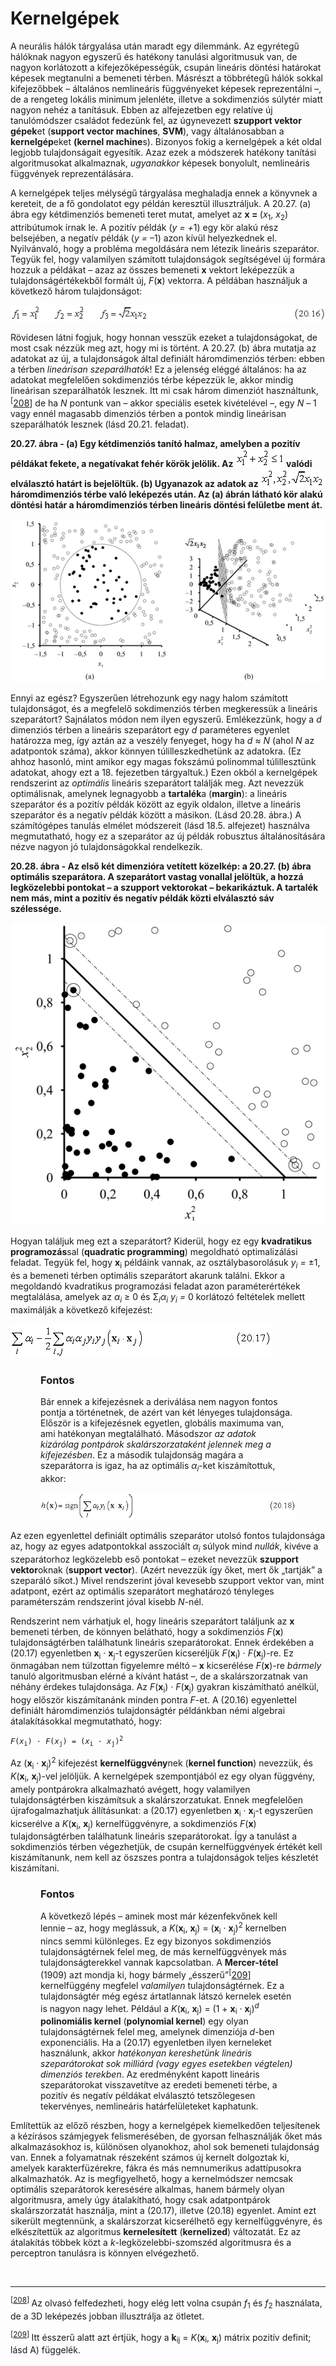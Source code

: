<?xml version="1.0" encoding="UTF-8" standalone="no"?>

<html xmlns="http://www.w3.org/1999/xhtml"><head><meta name="generator" content="DocBook XSL Stylesheets V1.76.1"/></head><body><div class="section" title="Kernelgépek"><div class="titlepage"><div><div><h1 class="title"><a id="id747307"/>Kernelgépek</h1></div></div></div><p>A neurális hálók tárgyalása után maradt egy dilemmánk. Az egyrétegű hálóknak nagyon egyszerű és hatékony tanulási algoritmusuk van, de nagyon korlátozott a kifejezőképességük, csupán lineáris döntési határokat képesek megtanulni a bemeneti térben. Másrészt a többrétegű hálók sokkal kifejezőbbek – általános nemlineáris függvényeket képesek reprezentálni –, de a rengeteg lokális minimum jelenléte, illetve a sokdimenziós súlytér miatt nagyon nehéz a tanításuk. Ebben az alfejezetben egy relatíve új tanulómódszer családot fedezünk fel, az úgynevezett <span class="strong"><strong>szupport vektor gépek</strong></span>et (<span class="strong"><strong>support vector machines</strong></span>, <span class="strong"><strong>SVM</strong></span>), vagy általánosabban a <span class="strong"><strong>kernelgép</strong></span>eket <span class="strong"><strong>(kernel machine</strong></span>s). Bizonyos fokig a kernelgépek a két oldal legjobb tulajdonságait egyesítik. Azaz ezek a módszerek hatékony tanítási algoritmusokat alkalmaznak, <span class="emphasis"><em>ugyanakkor </em></span>képesek bonyolult, nemlineáris függvények reprezentálására.</p><p>A kernelgépek teljes mélységű tárgyalása meghaladja ennek a könyvnek a kereteit, de a fő gondolatot egy példán keresztül illusztráljuk. A 20.27. (a) ábra egy kétdimenziós bemeneti teret mutat, amelyet az <span class="strong"><strong>x = </strong></span>(<span class="emphasis"><em>x</em></span><sub>1</sub>, <span class="emphasis"><em>x</em></span><sub>2</sub>) attribútumok írnak le. A pozitív példák (<span class="emphasis"><em>y = +</em></span>1) egy kör alakú rész belsejében, a negatív példák (<span class="emphasis"><em>y = </em></span>–1) azon kívül helyezkednek el. Nyilvánvaló, hogy a probléma megoldására nem létezik lineáris szeparátor. Tegyük fel, hogy valamilyen számított tulajdonságok segítségével új formára hozzuk a példákat – azaz az összes bemeneti <span class="strong"><strong>x</strong></span> vektort leképezzük a tulajdonságértékekből formált új, <span class="emphasis"><em>F</em></span>(<span class="strong"><strong>x</strong></span>) vektorra. A példában használjuk a következő három tulajdonságot:</p><p><span class="inlinemediaobject"><img src="math/mi-20-0042.gif" alt="Kernelgépek"/></span></p><p>Rövidesen látni fogjuk, hogy honnan vesszük ezeket a tulajdonságokat, de most csak nézzük meg azt, hogy mi is történt. A 20.27. (b) ábra mutatja az adatokat az új, a tulajdonságok által definiált háromdimenziós térben: ebben a térben <span class="emphasis"><em>lineárisan szeparálhatók</em></span>! Ez a jelenség eléggé általános: ha az adatokat megfelelően sokdimenziós térbe képezzük le, akkor mindig lineárisan szeparálhatók lesznek. Itt mi csak három dimenziót használtunk,<sup>[<a id="id747395" href="#ftn.id747395" class="footnote">208</a>]</sup> de ha <span class="emphasis"><em>N</em></span> pontunk van – akkor speciális esetek kivételével –, egy <span class="emphasis"><em>N – </em></span>1 vagy ennél magasabb dimenziós térben a pontok mindig lineárisan szeparálhatók lesznek (lásd 20.21. feladat).</p><div class="figure"><a id="id747419"/><p class="title"><strong>20.27. ábra - (a) Egy kétdimenziós tanító halmaz, amelyben a pozitív példákat fekete, a negatívakat fehér körök jelölik. Az <span class="inlinemediaobject"><img src="math/mi-20-0043.gif" alt="(a) Egy kétdimenziós tanító halmaz, amelyben a pozitív példákat fekete, a negatívakat fehér körök jelölik. Az valódi elválasztó határt is bejelöltük. (b) Ugyanazok az adatok az háromdimenziós térbe való leképezés után. Az (a) ábrán látható kör alakú döntési határ a háromdimenziós térben lineáris döntési felületbe ment át."/></span><span class="emphasis"><em> </em></span>valódi elválasztó határt is bejelöltük. (b) Ugyanazok az adatok az <span class="inlinemediaobject"><img src="math/mi-20-0044.gif" alt="(a) Egy kétdimenziós tanító halmaz, amelyben a pozitív példákat fekete, a negatívakat fehér körök jelölik. Az valódi elválasztó határt is bejelöltük. (b) Ugyanazok az adatok az háromdimenziós térbe való leképezés után. Az (a) ábrán látható kör alakú döntési határ a háromdimenziós térben lineáris döntési felületbe ment át."/></span> háromdimenziós térbe való leképezés után. Az (a) ábrán látható kör alakú döntési határ a háromdimenziós térben lineáris döntési felületbe ment át.</strong></p><div class="figure-contents"><div class="mediaobject"><img src="kepek/20-27.png" alt="(a) Egy kétdimenziós tanító halmaz, amelyben a pozitív példákat fekete, a negatívakat fehér körök jelölik. Az valódi elválasztó határt is bejelöltük. (b) Ugyanazok az adatok az háromdimenziós térbe való leképezés után. Az (a) ábrán látható kör alakú döntési határ a háromdimenziós térben lineáris döntési felületbe ment át."/></div></div></div><p>Ennyi az egész? Egyszerűen létrehozunk egy nagy halom számított tulajdonságot, és a megfelelő sokdimenziós térben megkeressük a lineáris szeparátort? Sajnálatos módon nem ilyen egyszerű. Emlékezzünk, hogy a <span class="emphasis"><em>d</em></span> dimenziós térben a lineáris szeparátort egy <span class="emphasis"><em>d</em></span> paraméteres egyenlet határozza meg, így aztán az a veszély fenyeget, hogy ha <span class="emphasis"><em>d </em></span>≈ <span class="emphasis"><em>N </em></span>(ahol <span class="emphasis"><em>N</em></span> az adatpontok száma), akkor könnyen túlilleszkedhetünk az adatokra. (Ez ahhoz hasonló, mint amikor egy magas fokszámú polinommal túlillesztünk adatokat, ahogy ezt a 18. fejezetben tárgyaltuk.) Ezen okból a kernelgépek rendszerint az <span class="emphasis"><em>optimális</em></span> lineáris szeparátort találják meg. Azt nevezzük optimálisnak, amelynek legnagyobb a <span class="strong"><strong>tartalék</strong></span>a (<span class="strong"><strong>margin</strong></span>): a lineáris szeparátor és a pozitív példák között az egyik oldalon, illetve a lineáris szeparátor és a negatív példák között a másikon. (Lásd 20.28. ábra.) A számítógépes tanulás elmélet módszereit (lásd 18.5. alfejezet) használva megmutatható, hogy ez a szeparátor az új példák robusztus általánosítására nézve nagyon jó tulajdonságokkal rendelkezik.</p><div class="figure"><a id="id747481"/><p class="title"><strong>20.28. ábra - Az első két dimenzióra vetített közelkép: a 20.27. (b) ábra optimális szeparátora. A szeparátort vastag vonallal jelöltük, a hozzá legközelebbi pontokat – a <span class="strong">szupport vektor</span>okat – bekarikáztuk. A <span class="strong">tartalék</span> nem más, mint a pozitív és negatív példák közti elválasztó sáv szélessége.</strong></p><div class="figure-contents"><div class="mediaobject"><img src="kepek/20-28.png" alt="Az első két dimenzióra vetített közelkép: a 20.27. (b) ábra optimális szeparátora. A szeparátort vastag vonallal jelöltük, a hozzá legközelebbi pontokat – a szupport vektorokat – bekarikáztuk. A tartalék nem más, mint a pozitív és negatív példák közti elválasztó sáv szélessége."/></div></div></div><p>Hogyan találjuk meg ezt a szeparátort? Kiderül, hogy ez egy <span class="strong"><strong>kvadratikus programozás</strong></span>sal (<span class="strong"><strong>quadratic programming</strong></span>) megoldható optimalizálási feladat. Tegyük fel, hogy <span class="strong"><strong>x</strong></span><sub>i</sub> példáink vannak, az osztálybasorolásuk <span class="emphasis"><em>y<sub>i</sub> = </em></span>±1, és a bemeneti térben optimális szeparátort akarunk találni. Ekkor a megoldandó kvadratikus programozási feladat azon paraméterértékek megtalálása, amelyek az <span class="emphasis"><em>α<sub>i</sub></em></span> ≥ 0 és Σ<span class="emphasis"><em><sub>i</sub>α<sub>i</sub></em></span> <span class="emphasis"><em>y<sub>i</sub> = </em></span>0 korlátozó feltételek mellett maximálják a következő kifejezést:</p><p><span class="inlinemediaobject"><img src="math/mi-20-0045.gif" alt="Az első két dimenzióra vetített közelkép: a 20.27. (b) ábra optimális szeparátora. A szeparátort vastag vonallal jelöltük, a hozzá legközelebbi pontokat – a szupport vektorokat – bekarikáztuk. A tartalék nem más, mint a pozitív és negatív példák közti elválasztó sáv szélessége."/></span></p><div class="important" title="Fontos" style="margin-left: 0.5in; margin-right: 0.5in;"><h3 class="title">Fontos</h3><p>Bár ennek a kifejezésnek a deriválása nem nagyon fontos pontja a történetnek, de azért van két lényeges tulajdonsága. Először is a kifejezésnek egyetlen, globális maximuma van, ami hatékonyan megtalálható. Másodszor <span class="emphasis"><em>az adatok kizárólag pontpárok skalárszorzataként jelennek meg a kifejezésben</em></span>. Ez a második tulajdonság magára a szeparátorra is igaz, ha az optimális <span class="emphasis"><em>α<sub>i</sub></em></span>-ket kiszámítottuk, akkor:</p><p><span class="inlinemediaobject"><img src="math/mi-20-0046.gif" alt="Az első két dimenzióra vetített közelkép: a 20.27. (b) ábra optimális szeparátora. A szeparátort vastag vonallal jelöltük, a hozzá legközelebbi pontokat – a szupport vektorokat – bekarikáztuk. A tartalék nem más, mint a pozitív és negatív példák közti elválasztó sáv szélessége."/></span></p></div><p>Az ezen egyenlettel definiált optimális szeparátor utolsó fontos tulajdonsága az, hogy az egyes adatpontokkal asszociált <span class="emphasis"><em>α<sub>i</sub></em></span> súlyok mind <span class="emphasis"><em>nullák</em></span>, kivéve a szeparátorhoz legközelebb eső pontokat – ezeket nevezzük <span class="strong"><strong>szupport vektor</strong></span>oknak (<span class="strong"><strong>support vector</strong></span>). (Azért nevezzük így őket, mert ők „tartják” a szeparáló síkot.) Mivel rendszerint jóval kevesebb szupport vektor van, mint adatpont, ezért az optimális szeparátort meghatározó tényleges paraméterszám rendszerint jóval kisebb <span class="emphasis"><em>N</em></span>-nél.</p><p>Rendszerint nem várhatjuk el, hogy lineáris szeparátort találjunk az <span class="strong"><strong>x</strong></span> bemeneti térben, de könnyen belátható, hogy a sokdimenziós <span class="emphasis"><em>F</em></span>(<span class="strong"><strong>x</strong></span>) tulajdonságtérben találhatunk lineáris szeparátorokat. Ennek érdekében a (20.17) egyenletben <span class="strong"><strong>x</strong></span><sub>i</sub> · <span class="strong"><strong>x</strong></span><sub>j</sub>-t egyszerűen kicseréljük <span class="emphasis"><em>F</em></span>(<span class="strong"><strong>x</strong></span><sub>i</sub>) · <span class="emphasis"><em>F</em></span>(<span class="strong"><strong>x</strong></span><sub>j</sub>)-re. Ez önmagában nem túlzottan figyelemre méltó – <span class="strong"><strong>x</strong></span> kicserélése <span class="emphasis"><em>F</em></span>(<span class="strong"><strong>x</strong></span>)-re <span class="emphasis"><em>bármely</em></span> tanuló algoritmusban elérné a kívánt hatást –, de a skalárszorzatnak van néhány érdekes tulajdonsága. Az <span class="emphasis"><em>F</em></span>(<span class="strong"><strong>x</strong></span><sub>i</sub>) · <span class="emphasis"><em>F</em></span>(<span class="strong"><strong>x</strong></span><sub>j</sub>) gyakran kiszámítható anélkül, hogy először kiszámítanánk minden pontra <span class="emphasis"><em>F</em></span>-et. A (20.16) egyenlettel definiált háromdimenziós tulajdonságtér példánkban némi algebrai átalakításokkal megmutatható, hogy:</p><p><code class="code"><em><span class="remark">F</span></em>(<em><span class="remark">x</span></em><sub>i</sub>) · <em><span class="remark">F</span></em>(<em><span class="remark">x</span></em><sub>j</sub>) = (<em><span class="remark">x</span></em><sub>i</sub> · <em><span class="remark">x</span></em><sub>j</sub>)<sup>2</sup></code></p><p>Az (<span class="strong"><strong>x</strong></span><sub>i</sub> · <span class="strong"><strong>x</strong></span><sub>j</sub>)<sup>2</sup> kifejezést <span class="strong"><strong>kernelfüggvény</strong></span>nek (<span class="strong"><strong>kernel function</strong></span>) nevezzük, és <span class="emphasis"><em>K</em></span>(<span class="strong"><strong>x</strong></span><sub>i</sub>, <span class="strong"><strong>x</strong></span><sub>j</sub>)-vel jelöljük. A kernelgépek szempontjából ez egy olyan függvény, amely pontpárokra alkalmazható avégett, hogy valamilyen tulajdonságtérben kiszámítsuk a skalárszorzatukat. Ennek megfelelően újrafogalmazhatjuk állításunkat: a (20.17) egyenletben <span class="strong"><strong>x</strong></span><sub>i</sub> · <span class="strong"><strong>x</strong></span><sub>j</sub>-t egyszerűen kicserélve a <span class="emphasis"><em>K</em></span>(<span class="strong"><strong>x</strong></span><sub>i</sub>, <span class="strong"><strong>x</strong></span><sub>j</sub>) kernelfüggvényre, a sokdimenziós<span class="emphasis"><em> F</em></span>(<span class="strong"><strong>x</strong></span>) tulajdonságtérben találhatunk lineáris szeparátorokat. Így a tanulást a sokdimenziós térben végezhetjük, de csupán kernelfüggvények értékét kell kiszámítanunk, nem kell az öszszes pontra a tulajdonságok teljes készletét kiszámítani.</p><div class="important" title="Fontos" style="margin-left: 0.5in; margin-right: 0.5in;"><h3 class="title">Fontos</h3><p>A következő lépés – aminek most már kézenfekvőnek kell lennie – az, hogy meglássuk, a <span class="emphasis"><em>K</em></span>(<span class="strong"><strong>x</strong></span><sub>i</sub>, <span class="strong"><strong>x</strong></span><sub>j</sub>) = (<span class="strong"><strong>x</strong></span><sub>i</sub> · <span class="strong"><strong>x</strong></span><sub>j</sub>)<sup>2</sup> kernelben nincs semmi különleges. Ez egy bizonyos sokdimenziós tulajdonságtérnek felel meg, de más kernelfüggvények más tulajdonságterekkel vannak kapcsolatban. A <span class="strong"><strong>Mercer-tétel</strong></span> (1909) azt mondja ki, hogy bármely „ésszerű”<sup>[<a id="id747870" href="#ftn.id747870" class="footnote">209</a>]</sup> kernelfüggény megfelel <span class="emphasis"><em>valamilyen</em></span> tulajdonságtérnek. Ez a tulajdonságtér még egész ártatlannak látszó kernelek esetén is nagyon nagy lehet. Például a <span class="emphasis"><em>K</em></span>(<span class="strong"><strong>x</strong></span><sub>i</sub>, <span class="strong"><strong>x</strong></span><sub>j</sub>) = (1 + <span class="strong"><strong>x</strong></span><sub>i</sub> · <span class="strong"><strong>x</strong></span><sub>j</sub>)<sup><span class="emphasis"><em>d</em></span> </sup><span class="strong"><strong>polinomiális kernel</strong></span> (<span class="strong"><strong>polynomial kernel</strong></span>) egy olyan tulajdonságtérnek felel meg, amelynek dimenziója <span class="emphasis"><em>d</em></span>-ben exponenciális. Ha a (20.17) egyenletben ilyen kerneleket használunk, akkor <span class="emphasis"><em>hatékonyan kereshetünk lineáris szeparátorokat sok milliárd (vagy egyes esetekben végtelen) dimenziós terekben</em></span>. Az eredményként kapott lineáris szeparátorokat visszavetítve az eredeti bemeneti térbe, a pozitív és negatív példákat elválasztó tetszőlegesen tekervényes, nemlineáris határfelületeket kaphatunk.</p></div><p>Említettük az előző részben, hogy a kernelgépek kiemelkedően teljesítenek a kézírásos számjegyek felismerésében, de gyorsan felhasználják őket más alkalmazásokhoz is, különösen olyanokhoz, ahol sok bemeneti tulajdonság van. Ennek a folyamatnak részeként számos új kernelt dolgoztak ki, amelyek karakterfüzérekre, fákra és más nemnumerikus adattípusokra alkalmazhatók. Az is megfigyelhető, hogy a kernelmódszer nemcsak optimális szeparátorok keresésére alkalmas, hanem bármely olyan algoritmusra, amely úgy átalakítható, hogy csak adatpontpárok skalárszorzatát használja, mint a (20.17), illetve (20.18) egyenlet. Amint ezt sikerült megtennünk, a skalárszorzat kicserélhető egy kernelfüggvényre, és elkészítettük az algoritmus <span class="strong"><strong>kernelesített</strong></span> (<span class="strong"><strong>kernelized</strong></span>) változatát. Ez az átalakítás többek közt a <span class="emphasis"><em>k</em></span>-legközelebbi-szomszéd algoritmusra és a perceptron tanulásra is könnyen elvégezhető.</p><div class="footnotes"><br/><hr/><div class="footnote"><p><sup>[<a id="ftn.id747395" href="#id747395" class="para">208</a>] </sup> Az olvasó felfedezheti, hogy elég lett volna csupán <span class="emphasis"><em>f</em></span><sub>1</sub> és <span class="emphasis"><em>f</em></span><sub>2</sub> használata, de a 3D leképezés jobban illusztrálja az ötletet.</p></div><div class="footnote"><p class="footnote text"><sup>[<a id="ftn.id747870" href="#id747870" class="para">209</a>] </sup> Itt ésszerű alatt azt értjük, hogy a <span class="strong"><strong>k</strong></span><sub>ij</sub> = <span class="emphasis"><em>K</em></span>(<span class="strong"><strong>x</strong></span><sub>i</sub>, <span class="strong"><strong>x</strong></span><sub>j</sub>) mátrix pozitív definit; lásd A) függelék.</p></div></div></div></body></html>

